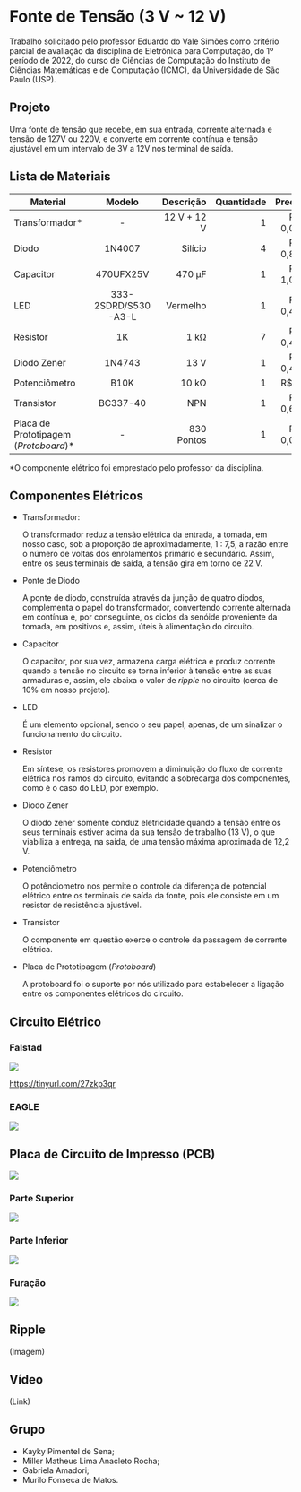 # Fonte de Tensão (3 V ~ 12 V)
Trabalho solicitado pelo professor Eduardo do Vale Simões como critério parcial de avaliação da disciplina de Eletrônica para Computação, do 1º período de 2022, do curso de Ciências de Computação do Instituto de Ciências Matemáticas e de Computação (ICMC), da Universidade de São Paulo (USP).
## Projeto
Uma fonte de tensão que recebe, em sua entrada, corrente alternada e tensão de 127V ou 220V, e converte em corrente contínua e tensão ajustável em um intervalo de 3V a 12V nos terminal de saída.
## Lista de Materiais
| Material        | Modelo |Descrição|Quantidade           | Preço  |
| ------------- |:-------------:| -----:| -----:| -----:|
|Transformador*|-|12 V + 12 V|1|R$ 0,00|
|Diodo|1N4007|Silício|4|R$ 0,80|
|Capacitor|470UFX25V|470 µF|1|R$ 1,05|
|LED|333-2SDRD/S530-A3-L|Vermelho|1|R$ 0,48|
|Resistor|1K|1 kΩ|7|R$ 0,49|
|Diodo Zener|1N4743|13 V|1|R$ 0,48|
|Potenciômetro|B10K|10 kΩ|1|R$ 7|
|Transistor|BC337-40|NPN|1|R$ 0,69|
|Placa de Prototipagem (*Protoboard*)*|-|830 Pontos|1|R$ 0,00|

*O componente elétrico foi emprestado pelo professor da disciplina.

## Componentes Elétricos
* Transformador:
    
    O transformador reduz a tensão elétrica da entrada, a tomada, em nosso caso, sob a proporção de aproximadamente, 1 : 7,5, a razão entre o número de voltas dos enrolamentos primário e secundário. Assim, entre os seus terminais de saída, a tensão gira em torno de 22 V.

* Ponte de Diodo

    A ponte de diodo, construída através da junção de quatro diodos, complementa o papel do transformador, convertendo corrente alternada em contínua e, por conseguinte, os ciclos da senóide proveniente da tomada, em positivos e, assim, úteis à alimentação do circuito.

* Capacitor

    O capacitor, por sua vez, armazena carga elétrica e produz corrente quando a tensão no circuito se torna inferior à tensão entre as suas armaduras e, assim, ele abaixa o valor de *ripple* no circuito (cerca de 10% em nosso projeto).

* LED

    É um elemento opcional, sendo o seu papel, apenas, de um sinalizar o funcionamento do circuito.

* Resistor

    Em síntese, os resistores promovem a diminuição do fluxo de corrente elétrica nos ramos do circuito, evitando a sobrecarga dos componentes, como é o caso do LED, por exemplo.

* Diodo Zener

    O diodo zener somente conduz eletricidade quando a tensão entre os seus terminais estiver acima da sua tensão de trabalho (13 V), o que viabiliza a entrega, na saída, de uma tensão máxima aproximada de 12,2 V.

* Potenciômetro

    O potênciometro nos permite o controle da diferença de potencial elétrico entre os terminais de saída da fonte, pois ele consiste em um resistor de resistência ajustável.

* Transistor

    O componente em questão exerce o controle da passagem de corrente elétrica.

* Placa de Prototipagem (*Protoboard*)

    A protoboard foi o suporte por nós utilizado para estabelecer a ligação entre os componentes elétricos do circuito.


## Circuito Elétrico
### Falstad
![](Imagens/Diagrama%20Esquemático%20(Falstad).png)

https://tinyurl.com/27zkp3qr
### EAGLE
![](Imagens/Diagrama%20Esquemático%20(EAGLE).png)
## Placa de Circuito de Impresso (PCB)
![](Imagens/Placa%20de%20Circuito%20Impresso%20(PCB).png)
### Parte Superior
![](Imagens/Placa%20de%20Circuito%20Impresso%20(PCB)%20(Parte%20Superior).2.png)
### Parte Inferior
![](Imagens/Placa%20de%20Circuito%20Impresso%20(PCB)%20(Parte%20Inferior).2.png)
### Furação
![](Imagens/Placa%20de%20Circuito%20Impresso%20(PCB)%20(Furação).2.png)
## Ripple
(Imagem)
## Vídeo
(Link)
## Grupo
* Kayky Pimentel de Sena;
* Miller Matheus Lima Anacleto Rocha;
* Gabriela Amadori;
* Murilo Fonseca de Matos.